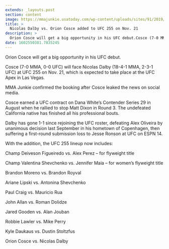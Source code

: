```yaml
--- 
extends: _layouts.post 
section: content 
image: https://mmajunkie.usatoday.com/wp-content/uploads/sites/91/2019/09/nicolas-dalby-alex-oliveira-ufc-copenhagen-13.jpg?w=1000&h=576&crop=1 
title: > 
  Nicolas Dalby vs. Orion Cosce added to UFC 255 on Nov. 21 
description: > 
  Orion Cosce will get a big opportunity in his UFC debut.Cosce (7-0 MMA, 0-0 UFC) will face Nicolas Dalby (18-4-1 MMA, 2-3-1 UFC) at UFC 255 on Nov. 21, which is expected to take place at the UFC Apex in Las Vegas.MMA Junkie confirmed the booking after Cosce leaked the news on social media.Cosce earned a UFC contract on Dana White’s Contender Series 29 in August when he rallied to stop Matt Dixon in Round 3.With the addition, the UFC 255 lineup now includes:Champ Deiveson Figueiredo vs. Alex Perez – for flyweight titleChamp Valentina Shevchenko vs. Jennifer Maia – for women’s flyweight titleBrandon Moreno vs. Brandon RoyvalAriane Lipski vs. Antonina ShevchenkoPaul Craig vs. Mauricio RuaJohn Allan vs. Roman DolidzeJared Gooden vs. Alan JoubanRobbie Lawler vs. Mike PerryKyle Daukaus vs. Dustin StoltzfusOrion Cosce vs. Nicolas Dalby 
date: 1602550381.7835245 
--- 
```

Orion Cosce will get a big opportunity in his UFC debut.

Cosce (7-0 MMA, 0-0 UFC) will face Nicolas Dalby (18-4-1 MMA, 2-3-1 UFC) at UFC 255 on Nov. 21, which is expected to take place at the UFC Apex in Las Vegas.

MMA Junkie confirmed the booking after Cosce leaked the news on social media.

Cosce earned a UFC contract on Dana White’s Contender Series 29 in August when he rallied to stop Matt Dixon in Round 3. The undefeated California native has finished all his professional bouts.

Dalby has gone 1-1 since rejoining the UFC roster, defeating Alex Oliveira by unanimous decision last September in his hometown of Copenhagen, then suffering a first-round submission loss to Jesse Ronson at UFC on ESPN 14.

With the addition, the UFC 255 lineup now includes:

Champ Deiveson Figueiredo vs. Alex Perez – for flyweight title

Champ Valentina Shevchenko vs. Jennifer Maia – for women’s flyweight title

Brandon Moreno vs. Brandon Royval

Ariane Lipski vs. Antonina Shevchenko

Paul Craig vs. Mauricio Rua

John Allan vs. Roman Dolidze

Jared Gooden vs. Alan Jouban

Robbie Lawler vs. Mike Perry

Kyle Daukaus vs. Dustin Stoltzfus

Orion Cosce vs. Nicolas Dalby